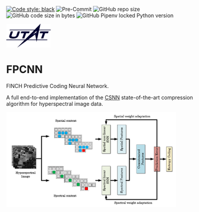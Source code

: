 [![Code style: black](https://img.shields.io/badge/code%20style-black-000000.svg)](https://github.com/psf/black)
![Pre-Commit](https://img.shields.io/badge/pre--commit-enabled-brightgreen?logo=pre-commit&logoColor=white)
![GitHub repo size](https://img.shields.io/github/repo-size/DM1122/fpcnn)
![GitHub code size in bytes](https://img.shields.io/github/languages/code-size/DM1122/fpcnn)
![GitHub Pipenv locked Python version](https://img.shields.io/github/pipenv/locked/python-version/DM1122/fpcnn)

<img src="img/utat-logo.png" height="64">

# FPCNN
FINCH Predictive Coding Neural Network.

A full end-to-end implementation of the [CSNN](https://www.mdpi.com/2313-433X/6/6/38) state-of-the-art compression algorithm for hyperspectral image data.

<img src="img/csnn.png" height="256">

